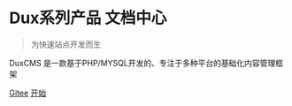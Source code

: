 

# Dux系列产品 文档中心

> 为快速站点开发而生

DuxCMS 是一款基于PHP/MYSQL开发的、专注于多种平台的基础化内容管理框架

[Gitee](https://gitee.com/duxcms/DuxCMS3)
[开始](#main)


